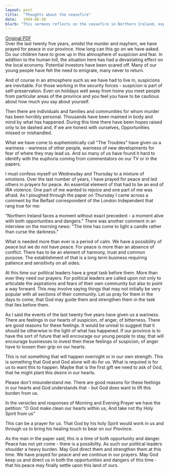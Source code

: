 ```yaml
---
layout: post
title:  "Thoughts about the ceasefire"
date:   1994-08-30
blurb: "This sermons reflects on the ceasefire in Northern Ireland, expressing a mixture of hope and fear. The speaker emphasizes the need for calm, patience, and sensitivity, and urges the congregation to pray for political leaders. The sermons also acknowledges the feelings of suspicion, anger, and bitterness that have arisen from past events, but encourages the loosening of these feelings for the future."
---
```

[Original PDF](/assets/pdf/1994-08-30-Trinity14-IRAceasfire.pdf)    
Over the last twenty five years, amidst the murder and mayhem, we have prayed for peace in our province. How long can this go on we have asked. Do our children have to grow up in this atmosphere of suspicion and fear. In addition to the human toll, the situation here has had a devastating effect on the local economy. Potential investors have been scared off. Many of our young people have felt the need to emigrate, many never to return.

And of course in an atmosphere such as we have had to live in, suspicions are inevitable. For those working in the security forces - suspicion is part of self-preservation. Even on holidays well away from home you meet people from particular areas of the province and you feel you have to be cautious about how much you say about yourself.

Then there are individuals and families and communities for whom murder has been horribly personal. Thousands have been maimed in body and mind by what has happened. During this time there have been hopes raised only to be dashed and, if we are honest with ourselves, Opportunities missed or mishandled.

What we have come to euphemistically call "The Troubles" have given us a wariness - wariness of other people, wariness of new developments for fear of where they may lead us. And so many of us have found it hard to identify with the euphoria coming from commentators on our TV or in the papers.

I must confess myself on Wednesday and Thursday to a mixture of emotions. Over the last number of years, I have prayed for peace and led others in prayers for peace. An essential element of that had to be an end of IRA violence. One part of me wanted to rejoice and one part of me was afraid. As I ploughed through the paper on Thursday I came across a comment by the Belfast correspondent of the London Independent that rang true for me:

"Northern Ireland faces a moment without exact precedent - a moment alive with both opportunities and dangers." There was another comment in an interview on the morning news: "The time has come to light a candle rather than curse the darkness."

What is needed more than ever is a period of calm. We have a possibility of peace but we do not have peace. For peace is more than an absence of conflict. There has to be an element of harmony, trust and common purpose. The establishment of that is a long term business requiring patience and sensitivity on all sides.

At this time our political leaders have a great task before them. More than ever they need our prayers. For political leaders are called upon not only to articulate the aspirations and fears of their own community but also to point a way forward. This may involve saying things that may not initially be very popular with all sections of their community. Let us pray for them in the days to come, that God may guide them and strengthen them in the task that lies before them.

As I said the events of the last twenty five years have given us a wariness. There are feelings in our hearts of suspicion, of anger, of bitterness. There are good reasons for these feelings. It would be unreal to suggest that it should be otherwise in the light of what has happened. If our province is to have the sort of future that will encourage our young people to stay, that will encourage businesses to invest then these feelings of suspicion, of anger have to loosen their grip on our hearts.

This is not something that will happen overnight or in our own strength. This is something that God and God alone will do for us. What is required is for us to want this to happen. Maybe that is the first gift we need to ask of God, that he might plant this desire in our hearts.

Please don't misunderstand me. There are good reasons for these feelings in our hearts and God understands that - but God does want to lift this burden from us.

In the versicles and responses of Morning and Evening Prayer we have the petition: "O God make clean our hearts within us; And take not thy Holy Spirit from us"

This can be a prayer for us. That God by his holy Spirit would work in us and through us to bring his healing touch to bear on our Province.

As the man in the paper said, this is a time of both opportunity and danger. Peace has not yet come - there is a possibility. As such our political leaders shoulder a heavy burden. May God direct them and strengthen them at this time. We have prayed for peace and we continue in our prayers. May God keep us and direct us in both the opportunities and dangers of this time - that his peace may finally settle upon this land of ours.
